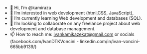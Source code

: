 - 👋 Hi, I’m @kamiraza
- 👀 I’m interested in web development (html,CSS, JavaScript),
- 🌱 I’m currently learning Web development and databases (SQL).
- 💞️ I’m looking to collaborate on any freelance project about web development and database management.
- 📫 How to reach me: ivankamikazekat@gmail.com or socials (facebook.com/IvanDTKVoncini - linkedin.com/in/ivan-voncini-665bb9139/)

<!---
kamiraza/kamiraza is a ✨ special ✨ repository because its `README.md` (this file) appears on your GitHub profile.
You can click the Preview link to take a look at your changes.
--->
